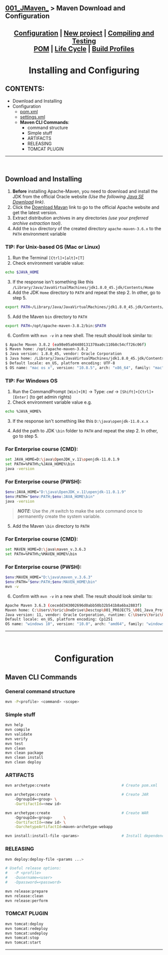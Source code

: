 ## [001_JMaven_][JMaven] > **Maven Download and Configuration**

## <p align=center>[Configuration][MavenCfg] | [New project][NewMvnPro] | [Compiling and Testing][ConmpTest]  <br/> [POM][MvnPOM] | [Life Cycle][LifeCycl] | [Build Profiles][BldProf] </p>

<!--
* [001_JMaven_][JMaven]
* [Configuration][MavenCfg]
* [New project][NewMvnPro]
* [Compiling and Testing][ConmpTest]
* [Project Object Model][MvnPOM] *(POM)*
* [Life Cycle][LifeCycl]
* [Build Profiles][BldProf]
-->

[JMaven]: ../../README.md
[MavenCfg]: Maven_Configuration.md
[NewMvnPro]: Maven_NewProject.md
[ConmpTest]: Maven_CompilationAndTesting.md
[MvnPOM]: Maven_POM.md
[LifeCycl]: Maven_Lifecycle.md
[BldProf]: Maven_BuildProfile.md

<!-- ---------------------------------- * Navigation * ---------------------------------- -->

# <p align=center><b>Installing and Configuring</b></p>

## CONTENTS:
* Download and Installing
* Configuration
  * [pom.xml][1]
  * [settings.xml][2]
  * **Maven CLI Commands**:
    * command structure
    * Simple stuff
    * ARTIFACTS
    * RELEASING
    * TOMCAT PLUGIN

---
<br/>

## Download and Installing
1. **Before** installing Apache-Maven, you need to download and install the JDK from the official Oracle website *(Use the following [Java SE Download][loadJDK] link)*.
2. Click the [Download Mavan][loadMvn] link to go to the official Apache website and get the latest version. 
3. Extract distribution archives in any directories *(use your preferred archive extraction tool)*.
4. Add the `bin` directory of the created directory `apache-maven-3.6.x` to the `PATH` environment variable

### **TIP:** For **Unix-based OS** (Mac or Linux)
1. Run the Terminal `[Ctrl]+[alt]+[T]` 
2. Check environment variable value:

```bash
echo $JAVA_HOME
```

3. If the response isn't something like this `/Library/Java/JavaVirtualMachines/jdk1.8.0_45.jdk/Contents/Home` 
4. Add the JDK `Home` directory to `PATH` and repeat the step 2. In other, go to step 5.

```bash
export PATH=/Library/Java/JavaVirtualMachines/jdk1.8.0_45.jdk/Contents/Home:$PATH
```

5. Add the Maven `bin` directory to `PATH`

```bash
export PATH=/opt/apache-maven-3.8.2/bin:$PATH
```
6. Confirm with `mvn -v` in a new shell. The result should look similar to:

```bash
$ Apache Maven 3.8.2 (ea98e05a04480131370aa0c110b8c54cf726c06f)
$ Maven home: /opt/apache-maven-3.8.2
$ Java version: 1.8.0_45, vendor: Oracle Corporation
$ Java home: /Library/Java/JavaVirtualMachines/jdk1.8.0_45.jdk/Contents/Home/jre
$ Default locale: en_US, platform encoding: UTF-8
$ OS name: "mac os x", version: "10.8.5", arch: "x86_64", family: "mac"
```

### **TIP:** For **Windows OS**
1. Run the CommandPrompt `[Win]+[R]` -> Type: *`cmd`* -> `[Shift]+[Ctrl]+[Enter]` (to get admin rights)
2. Check environment variable value e.g.

```bash
echo %JAVA_HOME%
```
3. If the response isn't something like this `D:\java\openjdk-11.0.x.x` 

4. Add the path to JDK `\bin` folder to `PATH` and repeat the step 2. In other, go to step 5.

### For Enterprise course (CMD):
```bash
set JAVA_HOME=D:\java\OpenJDK_v.11\openjdk-11.0.1.9
set PATH=%PATH%;%JAVA_HOME%\bin
java -version
```

### For Enterprise course (PWSH):
```bash
$env:JAVA_HOME="D:\java\OpenJDK_v.11\openjdk-11.0.1.9"
$env:PATH="$env:PATH;$env:JAVA_HOME\bin"
java -version
```

> ***NOTE***: Use the `/M` switch to make the setx command once to permanently create the system variable.

5. Add the Maven `\bin` directory to `PATH`

### For Enterprise course (CMD):
```bash
set MAVEN_HOME=D:\java\maven_v.3.6.3
set PATH=%PATH%;%MAVEN_HOME%\bin
```

### For Enterprise course (PWSH):
```bash
$env:MAVEN_HOME="D:\java\maven_v.3.6.3"
$env:PATH="$env:PATH;$env:MAVEN_HOME\bin"
mvn -v
```

6. Confirm with `mvn -v` in a new shell. The result should look similar to:

```bash
Apache Maven 3.6.3 (cecedd343002696d0abb50b32b541b8a6ba2883f)
Maven home: C:\Users\Yoric\OneDrive\Desctop\001_PROJECTS_\001_Java_Projects_\env\Maven_v.3.6.3\bin\..
Java version: 11, vendor: Oracle Corporation, runtime: C:\Users\Yoric\OneDrive\Desctop\001_PROJECTS_\001_Java_Projects_\env\OpenJDK_v.11
Default locale: en_US, platform encoding: Cp1251
OS name: "windows 10", version: "10.0", arch: "amd64", family: "windows"
```

---
<br/>

# <p align=center><b>Configuration</b></p>

## Maven CLI Commands

### General command structure
```bash
mvn -P<profile> <command> <scope>
```

### Simple stuff
```bash
mvn help
mvn compile
mvn validate
mvn verify
mvn test
mvn clean 
mvn clean package
mvn clean install
mvn clean deploy
```

### ARTIFACTS
```bash
mvn archetype:create                                # Create pom.xml

mvn archetype:create                                # Create JAR
    -DgroupId=<group> \
    -DartifactId=<new id>

mvn archetype:create                                # Create WAR
    -DgroupId=<group>     \
    -DartifactId=<new id> \
    -DarchetypeArtifactId=maven-archetype-webapp

mvn install:install-file <params>                   # Install dependencies
```

### RELEASING
```bash
mvn deploy:deploy-file <params ...>

# Useful release options:
#   -P <profile>
#   -Dusername=<user>
#   -Dpassword=<password>

mvn release:prepare
mvn release:clean
mvn release:perform
```

### TOMCAT PLUGIN
```bash
mvn tomcat:deploy
mvn tomcat:redeploy
mvn tomcat:undeploy
mvn tomcat:stop
mvn tomcat:start
```

<!--
* [Download JDK][loadJDK]
* [Download Maven][loadMvn]
* [pom.xml][1]
* [settings.xml][2]
-->

[loadJDK]: https://www.oracle.com/javadownload
[loadMvn]: https://maven.apache.org/download.cgi
[1]: https://maven.apache.org/pom.html
[2]: https://maven.apache.org/settings.html

---
<br/>